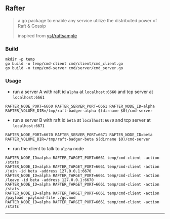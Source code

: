 
## Rafter

> a go package to enable any service utilize the distributed power of Raft & Gossip
>
> inspired from [ysf/raftsample](https://github.com/yusufsyaifudin/raft-sample.git)


### Build

```
mkdir -p temp
go build -o temp/cmd-client cmd/client/cmd_client.go
go build -o temp/cmd-server cmd/server/cmd_server.go
```

### Usage

* run a server A with raft id `alpha` at `localhost:6660` and tcp server at `localhost:6661`

```
RAFTER_NODE_PORT=6660 RAFTER_SERVER_PORT=6661 RAFTER_NODE_ID=alpha RAFTER_VOLUME_DIR=/tmp/raft-badger-alpha $(dirname $0)/cmd-server
```

* run a server B with raft id `beta` at `localhost:6670` and tcp server at `localhost:6671`

```
RAFTER_NODE_PORT=6670 RAFTER_SERVER_PORT=6671 RAFTER_NODE_ID=beta RAFTER_VOLUME_DIR=/tmp/raft-badger-beta $(dirname $0)/cmd-server
```

* run the client to talk to `alpha` node

```
RAFTER_NODE_ID=alpha RAFTER_TARGET_PORT=6661 temp/cmd-client -action /stats
RAFTER_NODE_ID=alpha RAFTER_TARGET_PORT=6661 temp/cmd-client -action /join -id beta -address 127.0.0.1:6670
RAFTER_NODE_ID=alpha RAFTER_TARGET_PORT=6661 temp/cmd-client -action /leave -id beta -address 127.0.0.1:6670
RAFTER_NODE_ID=alpha RAFTER_TARGET_PORT=6661 temp/cmd-client -action /stats
RAFTER_NODE_ID=alpha RAFTER_TARGET_PORT=6661 temp/cmd-client -action /payload -payload-file ./go.mod
RAFTER_NODE_ID=alpha RAFTER_TARGET_PORT=6661 temp/cmd-client -action /stats
```

---
